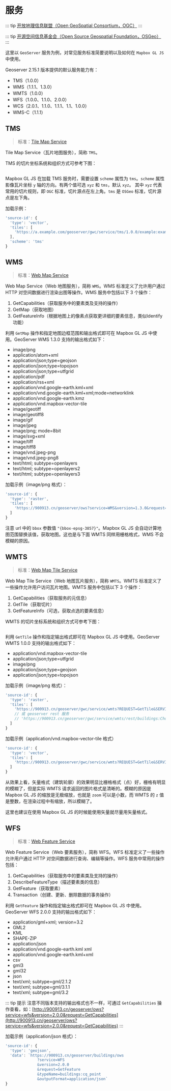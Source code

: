# 服务
::: tip
[开放地理信息联盟（Open GeoSpatial Consortium，OGC）](http://www.opengeospatial.org/)
:::

::: tip
[开源空间信息基金会（Open Source Geospatial Foundation，OSGeo）]()
:::

这里以 `GeoServer` 服务为例，对常见服务标准简要说明以及如何在 `Mapbox GL JS` 中使用。

Geoserver 2.15.1 版本提供的默认服务能力有：
* TMS（1.0.0）
* WMS（1.1.1、1.3.0）
* WMTS（1.0.0）
* WFS（1.0.0、1.1.0、2.0.0）
* WCS（2.0.1、1.1.0、1.1.1、1.1、1.0.0）
* WMS-C（1.1.1）

## TMS
> 标准：[Tile Map Service](https://wiki.osgeo.org/wiki/Tile_Map_Service_Specification)

Tile Map Service（瓦片地图服务），简称 `TMS`。

TMS 的切片坐标系统和组织方式可参考下图：
<div align="center">
  <img :src="$withBase('/assets/images/TMS切片坐标系统和组织方式.png')" width="400" />
</div>
 
Mapbox GL JS 在加载 TMS 服务时，需要设置 `scheme` 属性为 `tms`。`scheme` 属性影像瓦片坐标 `y` 轴的方向。有两个值可选 `xyz` 和 `tms`，默认 `xyz`。
其中 `xyz` 代表常用的切片规则，即 `OGC` 标准，切片源点在左上角。`tms` 是 `OSGeo` 标准，切片源点是左下角。

加载示例：

``` js
'source-id': {
  'type': 'vector',
  'tiles': [
    'https://a.example.com/geoserver/gwc/service/tms/1.0.0/example:example@EPSG:900913@pbf/{z}/{x}/{y}.pbf'
  ],
  'scheme': 'tms'
}
 ```

<!-- <ClientOnly>
  <common-code-view name="service-tms"/>
</ClientOnly> -->

## WMS
> 标准：[Web Map Service](http://www.opengeospatial.org/standards/wms)

Web Map Service（Web 地图服务），简称 `WMS`。WMS 标准定义了允许用户通过 HTTP 对空间数据进行渲染出图等操作。WMS 服务中包括以下 3 个操作：
1. GetCapabilities（获取服务中的要素类及支持的操作）
2. GetMap（获取地图）
3. GetFeatureInfo（根据地图上的像素点获取更详细的要素信息，类似Identify功能）

利用 `GetMap` 操作和指定地图边框范围和输出格式即可在 Mapbox GL JS 中使用。GeoServer WMS 1.3.0 支持的输出格式如下：
* image/png
* application/atom+xml
* application/json;type=geojson
* application/json;type=topojson
* application/json;type=utfgrid
* application/pdf
* application/rss+xml
* application/vnd.google-earth.kml+xml
* application/vnd.google-earth.kml+xml;mode=networklink
* application/vnd.google-earth.kmz
* application/vnd.mapbox-vector-tile
* image/geotiff
* image/geotiff8
* image/gif
* image/jpeg
* image/png; mode=8bit
* image/svg+xml
* image/tiff
* image/tiff8
* image/vnd.jpeg-png
* image/vnd.jpeg-png8
* text/html; subtype=openlayers
* text/html; subtype=openlayers2
* text/html; subtype=openlayers3

加载示例（image/png 格式）：

``` js
'source-id': {
  'type': 'raster',
  'tiles': [
    'https://900913.cn/geoserver/ows?service=WMS&version=1.3.0&request=GetMap&layers=china_admin:Chongqing&bbox={bbox-epsg-3857}&width=512&height=512&srs=EPSG:3857&format=image/png&TRANSPARENT=TRUE'
  ]
}
```

注意 url 中的 `bbox` 参数值 `"{bbox-epsg-3857}"`。Mapbox GL JS 会自动计算地图范围替换该值，获取地图。这也是与下面 WMTS 同样用栅格格式，WMS 不会模糊的原因。

<!-- <ClientOnly>
  <common-code-view name="service-wms"/>
</ClientOnly> -->

## WMTS
> 标准：[Web Map Tile Service](http://www.opengeospatial.org/standards/wmts)

Web Map Tile Service（Web 地图瓦片服务），简称 `WMTS`。WMTS 标准定义了一些操作允许用户访问瓦片地图。WMTS 服务中包括以下 3 个操作：
1. GetCapabilities（获取服务的元信息）
2. GetTile（获取切片）
3. GetFeatureInfo（可选，获取点选的要素信息） 

WMTS 的切片坐标系统和组织方式可参考下图：
<div align="center">
  <img :src="$withBase('/assets/images/WMTS切片坐标系统和组织方式.png')" />
</div>

利用 `GetTile` 操作和指定输出格式即可在 Mapbox GL JS 中使用。GeoServer WMTS 1.0.0 支持的输出格式如下：
* application/vnd.mapbox-vector-tile
* application/json;type=utfgrid
* image/png
* application/json;type=geojson
* application/json;type=topojson

加载示例（image/png 格式）：

``` js
'source-id': {
  'type': 'raster',
  'tiles': [
    'https://900913.cn/geoserver/gwc/service/wmts?REQUEST=GetTile&SERVICE=WMTS&VERSION=1.0.0&LAYER=buildings:Chongqing&STYLE=&TILEMATRIX=EPSG:900913:{z}&TILEMATRIXSET=EPSG:900913&FORMAT=image/png&TILECOL={x}&TILEROW={y}'
    // 或 geoserver rest 服务
    // 'https://900913.cn/geoserver/gwc/service/wmts/rest/buildings:Chongqing/EPSG:900913/EPSG:900913:{z}/{y}/{x}?format=image/png'
  ]
}
```

加载示例（application/vnd.mapbox-vector-tile 格式）

``` js
'source-id': {
  'type': 'vector',
  'tiles': [
    'https://900913.cn/geoserver/gwc/service/wmts?REQUEST=GetTile&SERVICE=WMTS&VERSION=1.0.0&LAYER=buildings:cq_point&STYLE=&TILEMATRIX=EPSG:900913:{z}&TILEMATRIXSET=EPSG:900913&FORMAT=application/vnd.mapbox-vector-tile&TILECOL={x}&TILEROW={y}'
  ]
}
```

从效果上看，矢量格式（建筑轮廓）的效果明显比栅格格式（点）好，栅格有明显的模糊了，但是实际 WMTS 请求返回的图片格式是清晰的。模糊的原因是 Mapbox GL JS 的缩放是无极缩放，也就是 `zoom` 可以是小数，而 WMTS 的 `z` 值是整数，在渲染过程中有缩放，所以模糊了。

这里也建议在使用 Mapbox GL JS 的时候能使用矢量就尽量用矢量格式。

<!-- <ClientOnly>
  <common-code-view name="service-wmts"/>
</ClientOnly> -->

## WFS
> 标准：[Web Feature Service](http://www.opengeospatial.org/standards/wfs)

Web Feature Service（Web 要素服务），简称 WFS。WFS 标准定义了一些操作允许用户通过 HTTP 对空间数据进行查询、编辑等操作。WFS 服务中常用的操作包括：
1. GetCapabilities（获取服务中的要素类及支持的操作）
2. DescribeFeatureType（描述要素类的信息）
3. GetFeature（获取要素）
4. Transaction（创建、更新、删除数据的事务操作）

利用 `GetFeature` 操作和指定输出格式即可在 Mapbox GL JS 中使用。GeoServer WFS 2.0.0 支持的输出格式如下：
* application/gml+xml; version=3.2
* GML2
* KML
* SHAPE-ZIP
* application/json
* application/vnd.google-earth.kml xml
* application/vnd.google-earth.kml+xml
* csv
* gml3
* gml32
* json
* text/xml; subtype=gml/2.1.2
* text/xml; subtype=gml/3.1.1
* text/xml; subtype=gml/3.2

::: tip 提示
注意不同版本支持的输出格式也不一样，可通过 `GetCapabilities` 操作查看，如：[http://900913.cn/geoserver/ows?service=wfs&version=2.0.0&request=GetCapabilities](http://900913.cn/geoserver/ows?service=wfs&version=2.0.0&request=GetCapabilities)
:::

加载示例（application/json 格式）：

``` js
'source-id': {
  'type': 'geojson',
  'data': `https://900913.cn/geoserver/buildings/ows
              ?service=WFS
              &version=2.0.0
              &request=GetFeature
              &typeName=buildings:cq_point
              &outputFormat=application/json`
}
```

<!-- <ClientOnly>
  <common-code-view name="service-wfs"/>
</ClientOnly> -->
